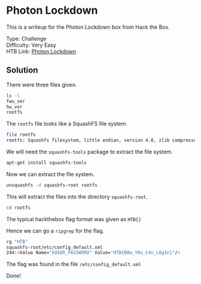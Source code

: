 # Photon Lockdown

This is a writeup for the Photon Lockdown box from Hack the Box.

Type: Challenge  
Difficulty: Very Easy  
HTB Link: [Photon Lockdown](https://app.hackthebox.com/challenges/Photon%2520Lockdown)

## Solution

There were three files given.

```bash
ls -l
fwu_ver
hw_ver
rootfs
```

The `rootfs` file looks like a SquashFS file system.

```bash
file rootfs
rootfs: Squashfs filesystem, little endian, version 4.0, zlib compressed, 10936182 bytes, 910 inodes, blocksize: 131072 bytes, created: Sun Oct  1 07:02:43 2023
```

We will need the `squashfs-tools` package to extract the file system.

```bash
apt-get install squashfs-tools
```

Now we can extract the file system.

```bash
unsquashfs -d squashfs-root rootfs
```

This will extract the files into the directory `squashfs-root`.

```bash
cd rootfs
```

The typical hackthebox flag format was given as `HTB{}`

Hence we can go a `ripgrep` for the flag.

```bash
rg "HTB"
squashfs-root/etc/config_default.xml
244:<Value Name="SUSER_PASSWORD" Value="HTB{N0w_Y0u_C4n_L0g1n}"/>
```

The flag was found in the file `/etc/config_default.xml`

Done!
